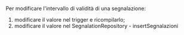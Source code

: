 Per modificare l'intervallo di validità di una segnalazione:
1) modificare il valore nel trigger e ricompilarlo;
2) modificare il valore nel SegnalationRepository - insertSegnalazioni
